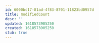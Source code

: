 ```yaml
---
id: 6000bc17-81ad-4f83-8701-11823bd0957d
title: modifiedCount
desc: ''
updated: 1618573905250
created: 1618573905250
stub: true
---
```


